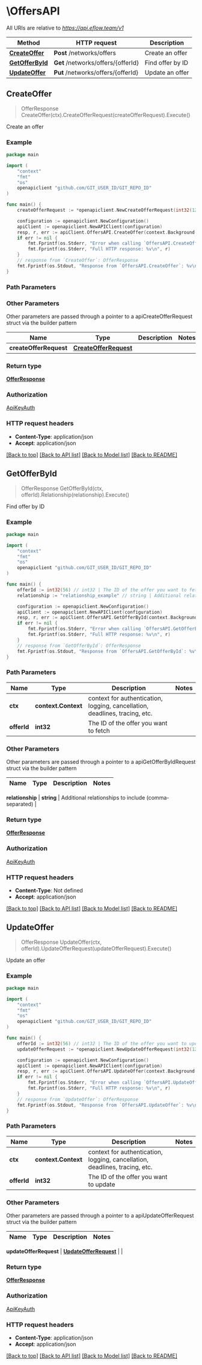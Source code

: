 # \OffersAPI

All URIs are relative to *https://api.eflow.team/v1*

Method | HTTP request | Description
------------- | ------------- | -------------
[**CreateOffer**](OffersAPI.md#CreateOffer) | **Post** /networks/offers | Create an offer
[**GetOfferById**](OffersAPI.md#GetOfferById) | **Get** /networks/offers/{offerId} | Find offer by ID
[**UpdateOffer**](OffersAPI.md#UpdateOffer) | **Put** /networks/offers/{offerId} | Update an offer



## CreateOffer

> OfferResponse CreateOffer(ctx).CreateOfferRequest(createOfferRequest).Execute()

Create an offer



### Example

```go
package main

import (
	"context"
	"fmt"
	"os"
	openapiclient "github.com/GIT_USER_ID/GIT_REPO_ID"
)

func main() {
	createOfferRequest := *openapiclient.NewCreateOfferRequest(int32(123), "Name_example", "DestinationUrl_example", "OfferStatus_example", []openapiclient.PayoutRevenue{*openapiclient.NewPayoutRevenue("PayoutType_example", "RevenueType_example", false, false)}) // CreateOfferRequest | 

	configuration := openapiclient.NewConfiguration()
	apiClient := openapiclient.NewAPIClient(configuration)
	resp, r, err := apiClient.OffersAPI.CreateOffer(context.Background()).CreateOfferRequest(createOfferRequest).Execute()
	if err != nil {
		fmt.Fprintf(os.Stderr, "Error when calling `OffersAPI.CreateOffer``: %v\n", err)
		fmt.Fprintf(os.Stderr, "Full HTTP response: %v\n", r)
	}
	// response from `CreateOffer`: OfferResponse
	fmt.Fprintf(os.Stdout, "Response from `OffersAPI.CreateOffer`: %v\n", resp)
}
```

### Path Parameters



### Other Parameters

Other parameters are passed through a pointer to a apiCreateOfferRequest struct via the builder pattern


Name | Type | Description  | Notes
------------- | ------------- | ------------- | -------------
 **createOfferRequest** | [**CreateOfferRequest**](CreateOfferRequest.md) |  | 

### Return type

[**OfferResponse**](OfferResponse.md)

### Authorization

[ApiKeyAuth](../README.md#ApiKeyAuth)

### HTTP request headers

- **Content-Type**: application/json
- **Accept**: application/json

[[Back to top]](#) [[Back to API list]](../README.md#documentation-for-api-endpoints)
[[Back to Model list]](../README.md#documentation-for-models)
[[Back to README]](../README.md)


## GetOfferById

> OfferResponse GetOfferById(ctx, offerId).Relationship(relationship).Execute()

Find offer by ID



### Example

```go
package main

import (
	"context"
	"fmt"
	"os"
	openapiclient "github.com/GIT_USER_ID/GIT_REPO_ID"
)

func main() {
	offerId := int32(56) // int32 | The ID of the offer you want to fetch
	relationship := "relationship_example" // string | Additional relationships to include (comma-separated) (optional)

	configuration := openapiclient.NewConfiguration()
	apiClient := openapiclient.NewAPIClient(configuration)
	resp, r, err := apiClient.OffersAPI.GetOfferById(context.Background(), offerId).Relationship(relationship).Execute()
	if err != nil {
		fmt.Fprintf(os.Stderr, "Error when calling `OffersAPI.GetOfferById``: %v\n", err)
		fmt.Fprintf(os.Stderr, "Full HTTP response: %v\n", r)
	}
	// response from `GetOfferById`: OfferResponse
	fmt.Fprintf(os.Stdout, "Response from `OffersAPI.GetOfferById`: %v\n", resp)
}
```

### Path Parameters


Name | Type | Description  | Notes
------------- | ------------- | ------------- | -------------
**ctx** | **context.Context** | context for authentication, logging, cancellation, deadlines, tracing, etc.
**offerId** | **int32** | The ID of the offer you want to fetch | 

### Other Parameters

Other parameters are passed through a pointer to a apiGetOfferByIdRequest struct via the builder pattern


Name | Type | Description  | Notes
------------- | ------------- | ------------- | -------------

 **relationship** | **string** | Additional relationships to include (comma-separated) | 

### Return type

[**OfferResponse**](OfferResponse.md)

### Authorization

[ApiKeyAuth](../README.md#ApiKeyAuth)

### HTTP request headers

- **Content-Type**: Not defined
- **Accept**: application/json

[[Back to top]](#) [[Back to API list]](../README.md#documentation-for-api-endpoints)
[[Back to Model list]](../README.md#documentation-for-models)
[[Back to README]](../README.md)


## UpdateOffer

> OfferResponse UpdateOffer(ctx, offerId).UpdateOfferRequest(updateOfferRequest).Execute()

Update an offer



### Example

```go
package main

import (
	"context"
	"fmt"
	"os"
	openapiclient "github.com/GIT_USER_ID/GIT_REPO_ID"
)

func main() {
	offerId := int32(56) // int32 | The ID of the offer you want to update
	updateOfferRequest := *openapiclient.NewUpdateOfferRequest(int32(123), "Name_example", "DestinationUrl_example", "OfferStatus_example", []openapiclient.PayoutRevenue{*openapiclient.NewPayoutRevenue("PayoutType_example", "RevenueType_example", false, false)}) // UpdateOfferRequest | 

	configuration := openapiclient.NewConfiguration()
	apiClient := openapiclient.NewAPIClient(configuration)
	resp, r, err := apiClient.OffersAPI.UpdateOffer(context.Background(), offerId).UpdateOfferRequest(updateOfferRequest).Execute()
	if err != nil {
		fmt.Fprintf(os.Stderr, "Error when calling `OffersAPI.UpdateOffer``: %v\n", err)
		fmt.Fprintf(os.Stderr, "Full HTTP response: %v\n", r)
	}
	// response from `UpdateOffer`: OfferResponse
	fmt.Fprintf(os.Stdout, "Response from `OffersAPI.UpdateOffer`: %v\n", resp)
}
```

### Path Parameters


Name | Type | Description  | Notes
------------- | ------------- | ------------- | -------------
**ctx** | **context.Context** | context for authentication, logging, cancellation, deadlines, tracing, etc.
**offerId** | **int32** | The ID of the offer you want to update | 

### Other Parameters

Other parameters are passed through a pointer to a apiUpdateOfferRequest struct via the builder pattern


Name | Type | Description  | Notes
------------- | ------------- | ------------- | -------------

 **updateOfferRequest** | [**UpdateOfferRequest**](UpdateOfferRequest.md) |  | 

### Return type

[**OfferResponse**](OfferResponse.md)

### Authorization

[ApiKeyAuth](../README.md#ApiKeyAuth)

### HTTP request headers

- **Content-Type**: application/json
- **Accept**: application/json

[[Back to top]](#) [[Back to API list]](../README.md#documentation-for-api-endpoints)
[[Back to Model list]](../README.md#documentation-for-models)
[[Back to README]](../README.md)


